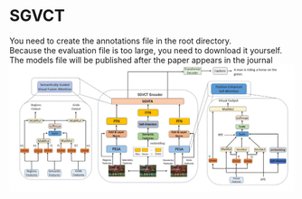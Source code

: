 # SGVCT

 You need to create the annotations file in the root directory. <br/>
 Because the evaluation file is too large, you need to download it yourself.<br/>
 The models file will be published after the paper appears in the journal
![Model](/Fig1.jpg "Moedl")
